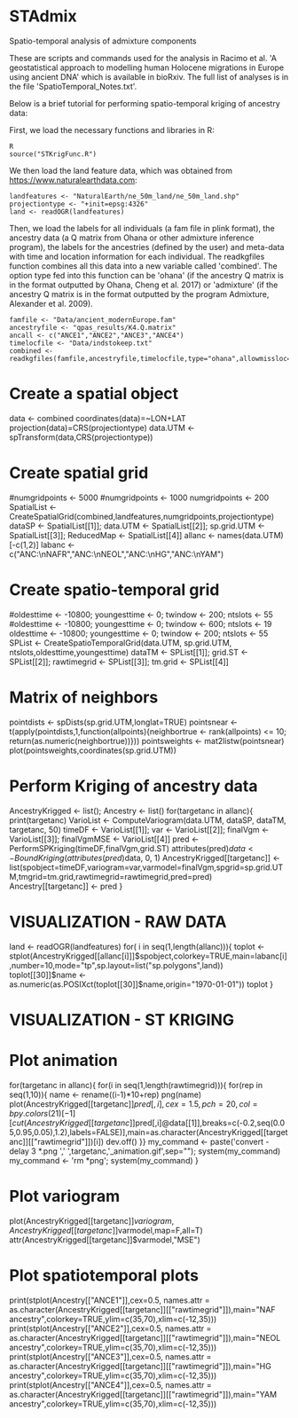 # STAdmix
Spatio-temporal analysis of admixture components

These are scripts and commands used for the analysis in Racimo et al. 'A geostatistical approach to modelling human Holocene
migrations in Europe using ancient DNA' which is available in bioRxiv. The full list of analyses is in the file 'SpatioTemporal_Notes.txt'.

Below is a brief tutorial for performing spatio-temporal kriging of ancestry data:

First, we load the necessary functions and libraries in R:

```
R
source("STKrigFunc.R")
```

We then load the land feature data, which was obtained from https://www.naturalearthdata.com:

```
landfeatures <- "NaturalEarth/ne_50m_land/ne_50m_land.shp"
projectiontype <- "+init=epsg:4326"
land <- readOGR(landfeatures)
```

Then, we load the labels for all individuals (a fam file in plink format), the ancestry data (a Q matrix from Ohana or other admixture inference program), the labels for the ancestries (defined by the user) and meta-data with time and location information for each individual. The readkgfiles function combines all this data into a new variable called 'combined'. The option type fed into this function can be 'ohana' (if the ancestry Q matrix is in the format outputted by Ohana, Cheng et al. 2017) or 'admixture' (if the ancestry Q matrix is in the format outputted by the program Admixture, Alexander et al. 2009).

```
famfile <- "Data/ancient_modernEurope.fam"
ancestryfile <- "qpas_results/K4.Q.matrix"
ancall <- c("ANCE1","ANCE2","ANCE3","ANCE4")
timelocfile <- "Data/indstokeep.txt"
combined <- readkgfiles(famfile,ancestryfile,timelocfile,type="ohana",allowmissloc=TRUE,oldesttime=13000,minlat=35,maxlat=72,minlon=-20,maxlon=80)
```

# Create a spatial object
data <- combined
coordinates(data)=~LON+LAT
projection(data)=CRS(projectiontype)
data.UTM <- spTransform(data,CRS(projectiontype))

# Create spatial grid
#numgridpoints <- 5000
#numgridpoints <- 1000
numgridpoints <- 200
SpatialList <- CreateSpatialGrid(combined,landfeatures,numgridpoints,projectiontype)
dataSP <- SpatialList[[1]]; data.UTM <- SpatialList[[2]]; sp.grid.UTM <- SpatialList[[3]]; ReducedMap <- SpatialList[[4]]
allanc <- names(data.UTM)[-c(1,2)]
labanc <- c("ANC:\nNAFR","ANC:\nNEOL","ANC:\nHG","ANC:\nYAM")

# Create spatio-temporal grid
#oldesttime <- -10800; youngesttime <- 0; twindow <- 200; ntslots <- 55
#oldesttime <- -10800; youngesttime <- 0; twindow <- 600; ntslots <- 19
oldesttime <- -10800; youngesttime <- 0; twindow <- 200; ntslots <- 55
SPList <- CreateSpatioTemporalGrid(data.UTM, sp.grid.UTM, ntslots,oldesttime,youngesttime)
dataTM <- SPList[[1]]; grid.ST <- SPList[[2]]; rawtimegrid <- SPList[[3]]; tm.grid <- SPList[[4]]

# Matrix of neighbors
pointdists <- spDists(sp.grid.UTM,longlat=TRUE)
pointsnear <- t(apply(pointdists,1,function(allpoints){neighbortrue <- rank(allpoints) <= 10; return(as.numeric(neighbortrue))}))
pointsweights <- mat2listw(pointsnear)
plot(pointsweights,coordinates(sp.grid.UTM))

# Perform Kriging of ancestry data
AncestryKrigged <- list(); Ancestry <- list()
for(targetanc in allanc){
print(targetanc)
VarioList <- ComputeVariogram(data.UTM, dataSP, dataTM, targetanc, 50)
timeDF <- VarioList[[1]]; var <- VarioList[[2]]; finalVgm <- VarioList[[3]]; finalVgmMSE <- VarioList[[4]]
pred <- PerformSPKriging(timeDF,finalVgm,grid.ST)
attributes(pred)$data <- BoundKriging(attributes(pred)$data, 0, 1)
AncestryKrigged[[targetanc]] <- list(spobject=timeDF,variogram=var,varmodel=finalVgm,spgrid=sp.grid.UTM,tmgrid=tm.grid,rawtimegrid=rawtimegrid,pred=pred)
Ancestry[[targetanc]] <- pred
}


# VISUALIZATION - RAW DATA
land <- readOGR(landfeatures)
for( i in seq(1,length(allanc))){
toplot <- stplot(AncestryKrigged[[allanc[i]]]$spobject,colorkey=TRUE,main=labanc[i],number=10,mode="tp",sp.layout=list("sp.polygons",land)) 
toplot[[30]]$name <- as.numeric(as.POSIXct(toplot[[30]]$name,origin="1970-01-01"))
toplot
}

# VISUALIZATION - ST KRIGING
# Plot animation
for(targetanc in allanc){
for(i in seq(1,length(rawtimegrid))){
for(rep in seq(1,10)){
name <- rename((i-1)*10+rep)
png(name)
plot(AncestryKrigged[[targetanc]]$pred[,i],cex=1.5,pch=20,col=bpy.colors(21)[-1][cut(AncestryKrigged[[targetanc]]$pred[,i]@data[[1]],breaks=c(-0.2,seq(0.05,0.95,0.05),1.2),labels=FALSE)],main=as.character(AncestryKrigged[[targetanc]][["rawtimegrid"]])[i])
dev.off()
}}
my_command <- paste('convert -delay 3 *.png ',' ',targetanc,'_animation.gif',sep=""); system(my_command)
my_command <- 'rm *png'; system(my_command)
}
# Plot variogram
plot(AncestryKrigged[[targetanc]]$variogram,AncestryKrigged[[targetanc]]$varmodel,map=F,all=T)
attr(AncestryKrigged[[targetanc]]$varmodel,"MSE")
# Plot spatiotemporal plots
print(stplot(Ancestry[["ANCE1"]],cex=0.5, names.attr = as.character(AncestryKrigged[[targetanc]][["rawtimegrid"]]),main="NAF ancestry",colorkey=TRUE,ylim=c(35,70),xlim=c(-12,35)))
print(stplot(Ancestry[["ANCE2"]],cex=0.5, names.attr = as.character(AncestryKrigged[[targetanc]][["rawtimegrid"]]),main="NEOL ancestry",colorkey=TRUE,ylim=c(35,70),xlim=c(-12,35)))
print(stplot(Ancestry[["ANCE3"]],cex=0.5, names.attr = as.character(AncestryKrigged[[targetanc]][["rawtimegrid"]]),main="HG ancestry",colorkey=TRUE,ylim=c(35,70),xlim=c(-12,35)))
print(stplot(Ancestry[["ANCE4"]],cex=0.5, names.attr = as.character(AncestryKrigged[[targetanc]][["rawtimegrid"]]),main="YAM ancestry",colorkey=TRUE,ylim=c(35,70),xlim=c(-12,35)))
